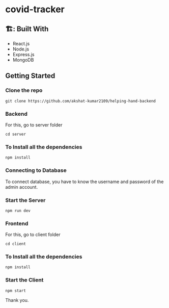# covid-tracker

## 🏗️: Built With

- React.js
- Node.js
- Express.js
- MongoDB


<!-- GETTING STARTED -->

## Getting Started


### Clone the repo
```
git clone https://github.com/akshat-kumar2109/helping-hand-backend
```

### Backend

For this, go to server folder
```
cd server
```

### To Install all the dependencies

```
npm install
```

### Connecting to Database

To connect database, you have to know the username and password of the admin account.

### Start the Server

```
npm run dev
````


### Frontend

For this, go to client folder
```
cd client
```

### To Install all the dependencies

```
npm install
```

### Start the Client


```
npm start
````

Thank you.
